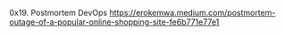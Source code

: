 0x19. Postmortem
DevOps
https://erokemwa.medium.com/postmortem-outage-of-a-popular-online-shopping-site-fe6b771e77e1

